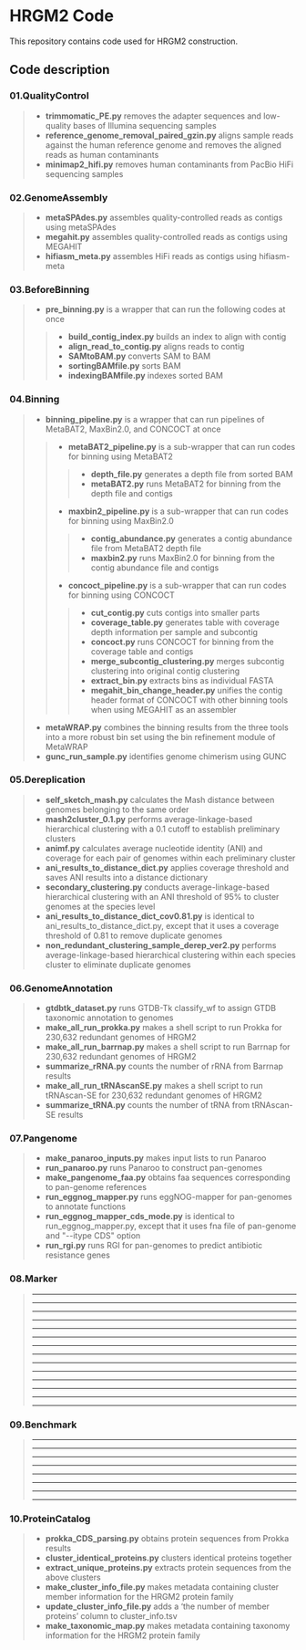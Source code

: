 # HRGM2 Code
This repository contains code used for HRGM2 construction.

## Code description
### 01.QualityControl
> * **trimmomatic_PE.py**
>   removes the adapter sequences and low-quality bases of Illumina sequencing samples
> * **reference_genome_removal_paired_gzin.py**
>   aligns sample reads against the human reference genome and removes the aligned reads as human contaminants
> * **minimap2_hifi.py**
>   removes human contaminants from PacBio HiFi sequencing samples

### 02.GenomeAssembly
> * **metaSPAdes.py**
>   assembles quality-controlled reads as contigs using metaSPAdes
> * **megahit.py**
>   assembles quality-controlled reads as contigs using MEGAHIT
> * **hifiasm_meta.py**
>   assembles HiFi reads as contigs using hifiasm-meta

### 03.BeforeBinning
> * **pre_binning.py**
>   is a wrapper that can run the following codes at once
> > * **build_contig_index.py**
> > builds an index to align with contig
> > * **align_read_to_contig.py**
> > aligns reads to contig
> > * **SAMtoBAM.py**
> > converts SAM to BAM 
> > * **sortingBAMfile.py**
> > sorts BAM
> > * **indexingBAMfile.py**
> > indexes sorted BAM

### 04.Binning
> * **binning_pipeline.py**
>   is a wrapper that can run pipelines of MetaBAT2, MaxBin2.0, and CONCOCT at once
> > * **metaBAT2_pipeline.py**
> > is a sub-wrapper that can run codes for binning using MetaBAT2
> > > * **depth_file.py**
> > > generates a depth file from sorted BAM
> > > * **metaBAT2.py**
> > > runs MetaBAT2 for binning from the depth file and contigs
> > * **maxbin2_pipeline.py**
> > is a sub-wrapper that can run codes for binning using MaxBin2.0
> > > * **contig_abundance.py**
> > > generates a contig abundance file from MetaBAT2 depth file
> > > * **maxbin2.py**
> > > runs MaxBin2.0 for binning from the contig abundance file and contigs
> > * **concoct_pipeline.py**
> > is a sub-wrapper that can run codes for binning using CONCOCT
> > > * **cut_contig.py**
> > > cuts contigs into smaller parts
> > > * **coverage_table.py**
> > > generates table with coverage depth information per sample and subcontig
> > > * **concoct.py**
> > > runs CONCOCT for binning from the coverage table and contigs
> > > * **merge_subcontig_clustering.py**
> > > merges subcontig clustering into original contig clustering
> > > * **extract_bin.py**
> > > extracts bins as individual FASTA
> > > * **megahit_bin_change_header.py**
> > > unifies the contig header format of CONCOCT with other binning tools when using MEGAHIT as an assembler
> * **metaWRAP.py**
> combines the binning results from the three tools into a more robust bin set using the bin refinement module of MetaWRAP
> * **gunc_run_sample.py**
> identifies genome chimerism using GUNC

### 05.Dereplication
> * **self_sketch_mash.py**
> calculates the Mash distance between genomes belonging to the same order
> * **mash2cluster_0.1.py**
> performs average-linkage-based hierarchical clustering with a 0.1 cutoff to establish preliminary clusters
> * **animf.py**
> calculates average nucleotide identity (ANI) and coverage for each pair of genomes within each preliminary cluster
> * **ani_results_to_distance_dict.py**
> applies coverage threshold and saves ANI results into a distance dictionary
> * **secondary_clustering.py**
> conducts average-linkage-based hierarchical clustering with an ANI threshold of 95% to cluster genomes at the species level
> * **ani_results_to_distance_dict_cov0.81.py**
> is identical to ani_results_to_distance_dict.py, except that it uses a coverage threshold of 0.81 to remove duplicate genomes
> * **non_redundant_clustering_sample_derep_ver2.py**
> performs average-linkage-based hierarchical clustering within each species cluster to eliminate duplicate genomes

### 06.GenomeAnnotation
> * **gtdbtk_dataset.py**
> runs GTDB-Tk classify_wf to assign GTDB taxonomic annotation to genomes
> * **make_all_run_prokka.py**
> makes a shell script to run Prokka for 230,632 redundant genomes of HRGM2
> * **make_all_run_barrnap.py**
> makes a shell script to run Barrnap for 230,632 redundant genomes of HRGM2
> * **summarize_rRNA.py**
> counts the number of rRNA from Barrnap results
> * **make_all_run_tRNAscanSE.py**
> makes a shell script to run tRNAscan-SE for 230,632 redundant genomes of HRGM2
> * **summarize_tRNA.py**
> counts the number of tRNA from tRNAscan-SE results

### 07.Pangenome
> * **make_panaroo_inputs.py**
> makes input lists to run Panaroo
> * **run_panaroo.py**
> runs Panaroo to construct pan-genomes
> * **make_pangenome_faa.py**
> obtains faa sequences corresponding to pan-genome references
> * **run_eggnog_mapper.py**
> runs eggNOG-mapper for pan-genomes to annotate functions
> * **run_eggnog_mapper_cds_mode.py**
> is identical to run_eggnog_mapper.py, except that it uses fna file of pan-genome and "--itype CDS" option
> * **run_rgi.py**
> runs RGI for pan-genomes to predict antibiotic resistance genes 

### 08.Marker
> * ****
> * ****
> * ****
> * ****
> * ****
> * ****
> * ****
> * ****
> * ****
> * ****
> * ****
> * ****
> * ****
> * ****

### 09.Benchmark
> * ****
> * ****
> * ****
> * ****
> * ****
> * ****
> * ****
> * ****

### 10.ProteinCatalog
> * **prokka_CDS_parsing.py**
> obtains protein sequences from Prokka results
> * **cluster_identical_proteins.py**
> clusters identical proteins together
> * **extract_unique_proteins.py**
> extracts protein sequences from the above clusters
> * **make_cluster_info_file.py**
> makes metadata containing cluster member information for the HRGM2 protein family
> * **update_cluster_info_file.py**
> adds a ‘the number of member proteins’ column to cluster_info.tsv
> * **make_taxonomic_map.py**
> makes metadata containing taxonomy information for the HRGM2 protein family

